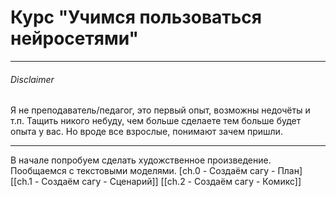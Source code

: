 
# Курс "Учимся пользоваться нейросетями"

---
###### Disclaimer
Я не преподаватель/педагог, это первый опыт, возможны недочёты и т.п. 
Тащить никого небуду, чем больше сделаете тем больше будет опыта у вас. Но вроде все взрослые, понимают зачем пришли.

---
В начале попробуем сделать художственное произведение. Пообщаемся с текстовыми моделями. 
[ch.0 - Создаём сагу - План]
[[ch.1 - Создаём сагу - Сценарий]]
[[ch.2 - Создаём сагу - Комикс]]

